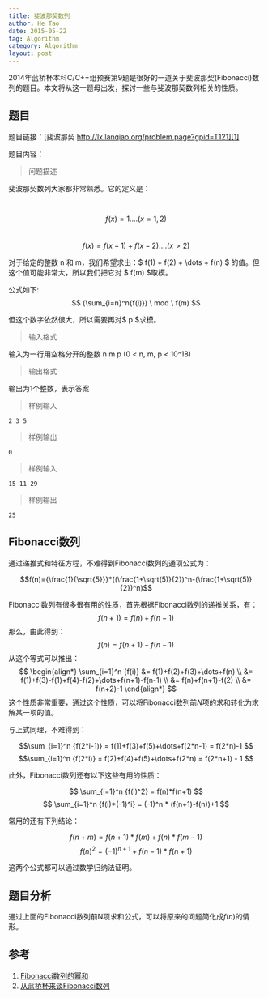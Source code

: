 ```yaml
---
title: 斐波那契数列
author: He Tao
date: 2015-05-22
tag: Algorithm
category: Algorithm
layout: post
---
```


2014年蓝桥杯本科C/C++组预赛第9题是很好的一道关于斐波那契(Fibonacci)数列的题目。本文将从这一题母出发，探讨一些与斐波那契数列相关的性质。

题目
----

题目链接：[斐波那契 http://lx.lanqiao.org/problem.page?gpid=T121][1]

题目内容：

> 问题描述

斐波那契数列大家都非常熟悉。它的定义是：

　　$$ f(x) = 1 .... (x=1,2) $$
　　$$ f(x) = f(x-1) + f(x-2) .... (x>2) $$

对于给定的整数 n 和 m，我们希望求出：$ f(1) + f(2) + \dots + f(n) $ 的值。但这个值可能非常大，所以我们把它对 $ f(m) $取模。

公式如下: $$ (\sum_{i=n}^n{f(i)}) \ mod \ f(m) $$

但这个数字依然很大，所以需要再对$ p $求模。

> 输入格式

输入为一行用空格分开的整数 n m p (0 < n, m, p < 10^18)

> 输出格式

输出为1个整数，表示答案

> 样例输入

    2 3 5

> 样例输出

    0

> 样例输入

    15 11 29

> 样例输出

    25

Fibonacci数列
-------------

通过递推式和特征方程，不难得到Fibonacci数列的通项公式为：

$$f(n)={\frac{1}{\sqrt{5}}}*((\frac{1+\sqrt(5)}{2})^n-(\frac{1+\sqrt(5)}{2})^n)$$

Fibonacci数列有很多很有用的性质，首先根据Fibonacci数列的递推关系，有：
$$ f(n+1) = f(n) + f(n-1) $$
那么，由此得到：
$$ f(n) = f(n+1)-f(n-1) $$
从这个等式可以推出：
$$ \begin{align*} 
\sum_{i=1}^n {f(i)} &= f(1)+f(2)+f(3)+\dots+f(n) \\
&= f(1)+f(3)-f(1)+f(4)-f(2)+\dots+f(n+1)-f(n-1) \\
&= f(n)+f(n+1)-f(2) \\
&= f(n+2)-1
\end{align*} $$
这个性质非常重要，通过这个性质，可以将Fibonacci数列前$N$项的求和转化为求解某一项的值。

与上式同理，不难得到：

$$\sum_{i=1}^n {f(2*i-1)} = f(1)+f(3)+f(5)+\dots+f(2*n-1) = f(2*n)-1 $$
$$\sum_{i=1}^n {f(2*i)} = f(2)+f(4)+f(5)+\dots+f(2*n) = f(2*n+1) - 1 $$

此外，Fibonacci数列还有以下这些有用的性质：

$$ \sum_{i=1}^n {f(i)^2} = f(n)*f(n+1) $$
$$ \sum_{i=1}^n {f(i)*(-1)^i} = (-1)^n * (f(n+1)-f(n))+1 $$

常用的还有下列结论：

$$ f(n+m) = f(n+1)*f(m) + f(n)*f(m-1) $$
$$ f(n)^2 = (-1)^{n+1} + f(n-1)*f(n+1) $$

这两个公式都可以通过数学归纳法证明。

题目分析
---------

通过上面的Fibonacci数列前N项求和公式，可以将原来的问题简化成$f(n)%f(m)%p$的情形。

参考
----

1. [Fibonacci数列的幂和][3]
2. [从蓝桥杯来谈Fibonacci数列][2]


<!---------------------------links------------------------------->

[1]: http://lx.lanqiao.org/problem.page?gpid=T121
[2]: http://blog.csdn.net/acdreamers/article/details/21822165
[3]: http://blog.csdn.net/acdreamers/article/details/23039571


